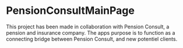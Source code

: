 # PensionConsultMainPage

This project has been made in collaboration with Pension Consult, a pension and insurance company. The apps purpose is to function as a connecting bridge between Pension Consult, and new potentiel clients.
